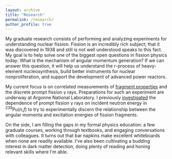 ```yaml
---
layout: archive
title: "Research"
permalink: /research/
author_profile: true
---
```


My graduate research consists of performing and analyzing experiments for understanding nuclear fission. Fission is an incredibly rich subject; that it was discovered in 1938 and still is not well understood speaks to this fact. My goal is to help solve one of the biggest open questions in fission physics today: What is the mechanism of angular momentum generation? If we can answer this question, it will help us understand the *r*-process of heavy-element nucleosynthesis, build better instruments for nuclear nonproliferation, and support the development of advanced power reactors.   

My current focus is on correlated measurements of [fragment properties](https://doi.org/10.1016/j.nima.2023.168027) and the discrete prompt fission γ rays. Preparations for such an experiment are underway at Argonne National Laboratory. I previously [investigated](https://doi.org/10.1103/PhysRevC.107.014612) the dependence of prompt fission γ rays on incident neutron energy in <sup>239</sup>Pu(*n*,*f*) to try to experimentally discern the relationship between the angular momenta and excitation energies of fission fragments.

On the side, I am filling the gaps in my formal physics education: a few graduate courses, working through textbooks, and engaging conversations with colleagues. It turns out that bar napkins make excellent whiteboards when none are readily available. I've also been cultivating a budding interest in dark matter detection, doing plenty of reading and honing relevant skills where I'm able.
